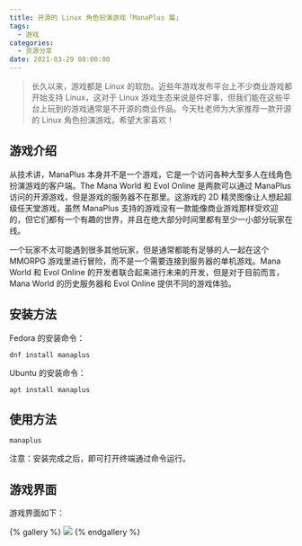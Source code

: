 ```yaml
---
title: 开源的 Linux 角色扮演游戏「ManaPlus 篇」
tags:
  - 游戏
categories:
  - 资源分享
date: 2021-03-29 00:00:00
---
```


> 长久以来，游戏都是 Linux 的软肋。近些年游戏发布平台上不少商业游戏都开始支持 Linux，这对于 Linux 游戏生态来说是件好事，但我们能在这些平台上玩到的游戏通常是不开源的商业作品。今天杜老师为大家推荐一款开源的 Linux 角色扮演游戏，希望大家喜欢！

<!-- more -->

## 游戏介绍

从技术讲，ManaPlus 本身并不是一个游戏，它是一个访问各种大型多人在线角色扮演游戏的客户端。The Mana World 和 Evol Online 是两款可以通过 ManaPlus 访问的开源游戏，但是游戏的服务器不在那里。这游戏的 2D 精灵图像让人想起超级任天堂游戏，虽然 ManaPlus 支持的游戏没有一款能像商业游戏那样受欢迎的，但它们都有一个有趣的世界，并且在绝大部分时间里都有至少一小部分玩家在线。

一个玩家不太可能遇到很多其他玩家，但是通常都能有足够的人一起在这个 MMORPG 游戏里进行冒险，而不是一个需要连接到服务器的单机游戏。Mana World 和 Evol Online 的开发者联合起来进行未来的开发，但是对于目前而言，Mana World 的历史服务器和 Evol Online 提供不同的游戏体验。

## 安装方法

Fedora 的安装命令：

```
dnf install manaplus
```

Ubuntu 的安装命令：

```
apt install manaplus
```

## 使用方法

```
manaplus
```

注意：安装完成之后，即可打开终端通过命令运行。

## 游戏界面

游戏界面如下：

{% gallery %}
![](https://cdn.dusays.com/2021/03/326-1.jpg/1)
{% endgallery %}
